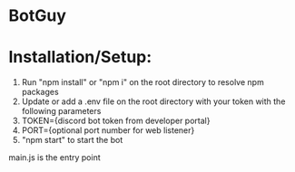 # BotGuy

# Installation/Setup:
1. Run "npm install" or "npm i" on the root directory to resolve npm packages
2. Update or add a .env file on the root directory with your token with the following parameters
3. TOKEN={discord bot token from developer portal}
4. PORT={optional port number for web listener}
5. "npm start" to start the bot

main.js is the entry point
